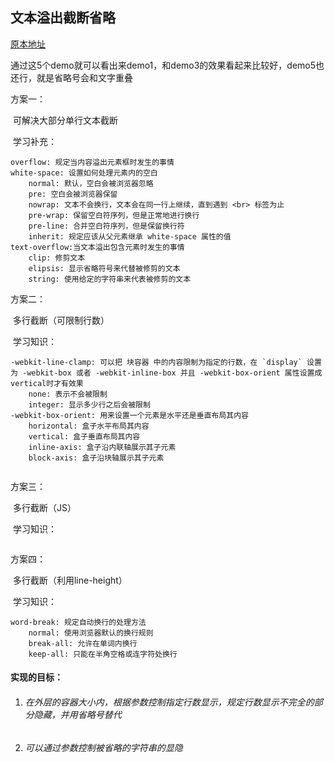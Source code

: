 ## 文本溢出截断省略

[原本地址](https://www.zoo.team/article/text-overflow)

通过这5个demo就可以看出来demo1，和demo3的效果看起来比较好，demo5也还行，就是省略号会和文字重叠



方案一：

​		可解决大部分单行文本截断

​		学习补充：			

```
overflow: 规定当内容溢出元素框时发生的事情
white-space: 设置如何处理元素内的空白
	normal: 默认，空白会被浏览器忽略
	pre: 空白会被浏览器保留
	nowrap: 文本不会换行，文本会在同一行上继续，直到遇到 <br> 标签为止
	pre-wrap: 保留空白符序列，但是正常地进行换行
	pre-line: 合并空白符序列，但是保留换行符
	inherit: 规定应该从父元素继承 white-space 属性的值
text-overflow:当文本溢出包含元素时发生的事情
	clip: 修剪文本
	elipsis: 显示省略符号来代替被修剪的文本
	string: 使用给定的字符串来代表被修剪的文本
```



方案二：

​		多行截断（可限制行数）

​		学习知识：

```
-webkit-line-clamp: 可以把 块容器 中的内容限制为指定的行数，在 `display` 设置为 -webkit-box 或者 -webkit-inline-box 并且 -webkit-box-orient 属性设置成 vertical时才有效果
	none: 表示不会被限制
	integer: 显示多少行之后会被限制
-webkit-box-orient: 用来设置一个元素是水平还是垂直布局其内容
	horizontal: 盒子水平布局其内容
	vertical: 盒子垂直布局其内容
	inline-axis: 盒子沿内联轴展示其子元素
	block-axis: 盒子沿块轴展示其子元素
	
```

方案三：

​		多行截断（JS）

​		学习知识：

```

```

方案四：

​		多行截断（利用line-height）

​		学习知识：

```
word-break: 规定自动换行的处理方法
	normal: 使用浏览器默认的换行规则
	break-all: 允许在单词内换行
	keep-all: 只能在半角空格或连字符处换行
```







#### 实现的目标：

1. ###### 在外层的容器大小内，根据参数控制指定行数显示，规定行数显示不完全的部分隐藏，并用省略号替代

2. ###### 可以通过参数控制被省略的字符串的显隐
